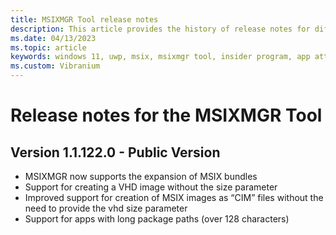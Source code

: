 ```yaml
---
title: MSIXMGR Tool release notes
description: This article provides the history of release notes for different versions of the MSIXMGR Tool.
ms.date: 04/13/2023
ms.topic: article
keywords: windows 11, uwp, msix, msixmgr tool, insider program, app attach
ms.custom: Vibranium
---
```


# Release notes for the MSIXMGR Tool

## Version 1.1.122.0 - Public Version
- MSIXMGR now supports the expansion of MSIX bundles 
- Support for creating a VHD image without the size parameter
- Improved support for creation of MSIX images as “CIM” files without the need to provide the vhd size parameter
- Support for apps with long package paths (over 128 characters)

